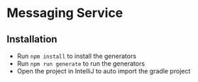 # Messaging Service

## Installation
- Run ```npm install``` to install the generators
- Run ```npm run generate``` to run the generators
- Open the project in IntelliJ to auto import the gradle project